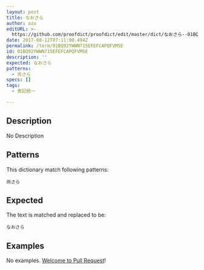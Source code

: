```yaml
---
layout: post
title: なおさら
author: azu
editURL: >-
  https://github.com/proofdict/proofdict/edit/master/dict/なおさら--01BQ92YWWN715EFEFCAPQFVM5E.yml
date: 2017-08-12T07:11:00.494Z
permalink: /term/01BQ92YWWN715EFEFCAPQFVM5E
id: 01BQ92YWWN715EFEFCAPQFVM5E
description: ''
expected: なおさら
patterns:
  - 尚さら
specs: []
tags:
  - 表記統一

---
```


## Description

No Description 

## Patterns

This dictionary match following patterns:

    尚さら

## Expected

The text is matched and replaced to be:

    なおさら

## Examples

No examples. [Welcome to Pull Request](https://github.com/jser/jser.info/edit/master/dict/なおさら--01BQ92YWWN715EFEFCAPQFVM5E.yml)!
